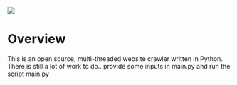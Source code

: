![](https://i.imgur.com/mCobatL.jpeg)


# Overview

This is an open source, multi-threaded website crawler written in Python. There is still a lot of work to do..
provide some inputs in main.py
and run the script main.py
